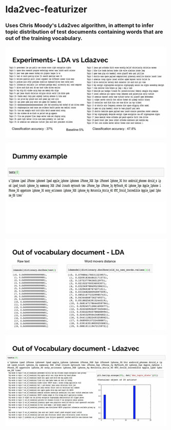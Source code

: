 # lda2vec-featurizer

### Uses Chris Moody's Lda2vec algorithm, in attempt to infer topic distribution of test documents containing words that are out of the training vocabulary.

![alt tag](images/l2v-1.jpg)

![alt tag](images/l2v-2.jpg)

![alt tag](images/l2v-3.jpg)

![alt tag](images/l2v-4.jpg)
